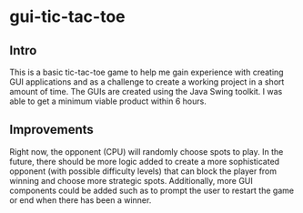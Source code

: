# gui-tic-tac-toe
## Intro
This is a basic tic-tac-toe game to help me gain experience with creating GUI applications and as a challenge to create
a working project in a short amount of time. The GUIs are created using the Java Swing toolkit. I was able to get a
minimum viable product within 6 hours. 

## Improvements
Right now, the opponent (CPU) will randomly choose spots to play. In the future, there should be more logic added to
create a more sophisticated opponent (with possible difficulty levels) that can block the player from winning and 
choose more strategic spots. Additionally, more GUI components could be added such as to prompt the user to restart the 
game or end when there has been a winner.
